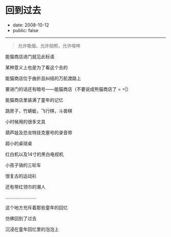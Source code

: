 # 回到过去

- date: 2008-10-12
- public: false

--------------------------


> 允许吸烟，允许拍照，允许喧哗



能猫商店进门就见此标语

某种意义上也是为了看这个去的

能猫商店位于曲折且纠结的万航渡路上

要进门的话还有暗号——能猫商店（不要说成熊猫商店了 = =|）



能猫商店里装满了童年的记忆

跳房子，竹蜻蜓，飞行棋，斗兽棋

小时候用的很多文具

葫芦娃及恐龙特技克塞号的录音带

超小的桌球桌

红白机以及14寸的黑白电视机

小孩子骑的三轮车

很复古的运动衫

还有带红领巾的潮人

……………………



这个地方充斥着那些童年的回忆

仿佛回到了过去





沉浸在童年回忆里的泡泡上
